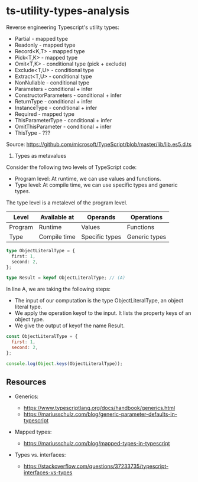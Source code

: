 # ts-utility-types-analysis
Reverse engineering Typescript's utility types:

- Partial<T> - mapped type
- Readonly<T> - mapped type
- Record<K,T> - mapped type
- Pick<T,K> - mapped type
- Omit<T,K> - conditional type (pick + exclude)
- Exclude<T,U> - conditional type
- Extract<T,U> - conditional type
- NonNullable<T> - conditional type
- Parameters<T> - conditional + infer
- ConstructorParameters<T> - conditional + infer
- ReturnType<T> - conditional + infer
- InstanceType<T> - conditional + infer
- Required<T> - mapped type
- ThisParameterType<T> - conditional + infer
- OmitThisParameter<T> - conditional + infer
- ThisType<T> - ???

Source: https://github.com/microsoft/TypeScript/blob/master/lib/lib.es5.d.ts

1. Types as metavalues

Consider the following two levels of TypeScript code:
- Program level: At runtime, we can use values and functions.
- Type level: At compile time, we can use specific types and generic types.

The type level is a metalevel of the program level.

| Level   | Available at | Operands       | Operations    |
|---------|--------------|----------------|---------------|
| Program | Runtime      | Values         | Functions     |
| Type    | Compile time | Specific types | Generic types |

```ts
type ObjectLiteralType = {
  first: 1,
  second: 2,
};

type Result = keyof ObjectLiteralType; // (A)
```

In line A, we are taking the following steps:

- The input of our computation is the type ObjectLiteralType, an object literal type.
- We apply the operation keyof to the input. It lists the property keys of an object type.
- We give the output of keyof the name Result.

```js
const ObjectLiteralType = {
  first: 1,
  second: 2,
};

console.log(Object.keys(ObjectLiteralType));
```

## Resources

- Generics:
  - https://www.typescriptlang.org/docs/handbook/generics.html
  - https://mariusschulz.com/blog/generic-parameter-defaults-in-typescript

- Mapped types:
  - https://mariusschulz.com/blog/mapped-types-in-typescript

- Types vs. interfaces:
  - https://stackoverflow.com/questions/37233735/typescript-interfaces-vs-types
